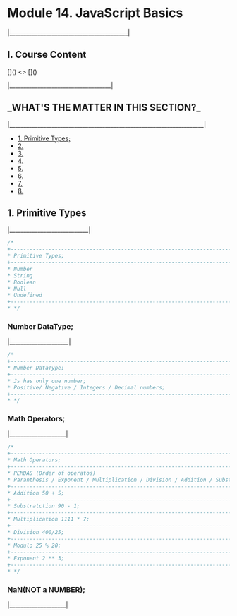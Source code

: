 
<h1>Module 14. JavaScript Basics</h1>
<p>|__________________________________________|</p>

<h2>I. Course Content</h2>
[]()
<>
[]()
<p>|____________________________________|</p>


<h2>_WHAT'S THE MATTER IN THIS SECTION?_</h2>
<p>|_____________________________________________________________________|</p>


<p id="goUP"></p>
<ul>
    <li><a href="#u1">1. Primitive Types;</a></li>
    <li><a href="#">2. </a></li>
    <li><a href="#">3. </a></li>
    <li><a href="#">4. </a></li>
    <li><a href="#">5. </a></li>
    <li><a href="#">6. </a></li>
    <li><a href="#">7. </a></li>
    <li><a href="#">8. </a></li>
</ul>


<h2 id="u1">1. Primitive Types</h2>
<p>|____________________________|</p>

```javascript
/*
+-------------------------------------------------------------------------+|
* Primitive Types;
+-------------------------------------------------------------------------+|
* Number
* String
* Boolean
* Null
* Undefined
+-------------------------------------------------------------------------+|
* */
```

<h3>Number DataType;</h3>
<p>|_____________________|</p>

```javascript
/*
+-------------------------------------------------------------------------+|
* Number DataType;
+-------------------------------------------------------------------------+|
* Js has only one number;
* Positive/ Negative / Integers / Decimal numbers; 
+-------------------------------------------------------------------------+|
* */
```

<h3>Math Operators;</h3>
<p>|____________________|</p>

```javascript
/*
+-------------------------------------------------------------------------+|
* Math Operators;
+-------------------------------------------------------------------------+|
* PEMDAS (Order of operatos)
* Paranthesis / Exponent / Multiplication / Division / Addition / Substraction / 
+-------------------------------------------------------------------------+|
* Addition 50 + 5;
+-------------------------------------------------------------------------+|
* Substratction 90 - 1;
+-------------------------------------------------------------------------+|
* Multiplication 1111 * 7;
+-------------------------------------------------------------------------+|
* Division 400/25;
+-------------------------------------------------------------------------+|
* Modulo 25 % 20;
+-------------------------------------------------------------------------+|
* Exponent 2 ** 3;
+-------------------------------------------------------------------------+|
* */
```

<h3>NaN(NOT a NUMBER);</h3>
<p>|____________________|</p>

